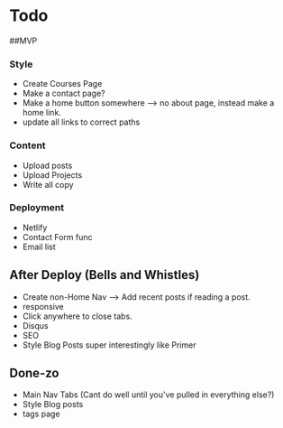 # Todo 

##MVP
### Style
* Create Courses Page
* Make a contact page? 
* Make a home button somewhere --> no about page, instead make a home link.
* update all links to correct paths


### Content 
* Upload posts
* Upload Projects
* Write all copy

### Deployment
* Netlify
* Contact Form func
* Email list

## After Deploy (Bells and Whistles)
* Create non-Home Nav --> Add recent posts if reading a post.
* responsive
* Click anywhere to close tabs.
* Disqus
* SEO
* Style Blog Posts super interestingly like Primer


## Done-zo
* Main Nav Tabs (Cant do well until you've pulled in everything else?)
* Style Blog posts
* tags page